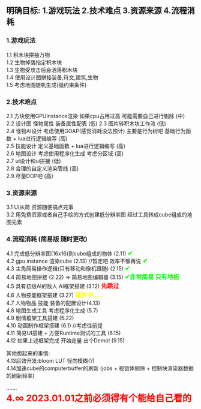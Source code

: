 ## 明确目标: 1.游戏玩法 2.技术难点 3.资源来源 4.流程消耗

### 1.游戏玩法
1.1 积木块拼接万物   
1.2 生物掉落指定积木块  
1.3 生物受攻击后会洒落积木块    
1.4 使用设计图拼接装备,符文,建筑,生物   
1.5 考虑地图随机生成(强约束条件)

### 2.技术难点
2.1 方块使用GPUInstance渲染 如果cpu占用过高 可能需要自己进行剔除 (中)   
2.2 设计图 怪物属性 装备属性配表 (低)
2.3 图片转积木块工作流 (低)         
2.4 怪物AI设计 考虑使用GOAP(感觉消耗没法预计) 主要是行为树吧 基础行为函数 + lua进行逻辑编写 (高)               
2.5 技能设计 定义基础函数 + lua进行逻辑编写 (高)        
2.6 地图设计 考虑使用程序化生成 考虑分区域 (高)        
2.7 ui设计和ui拼接 (低)      
2.8 合理的自定义渲染管线 (高)       
2.9 尽量DOP吧 (高)

### 3.资源来源
3.1 UI从简 资源随便搞点完事     
3.2 用免费资源或者自己手绘的方式创建低分辨率图 经过工具转成cube组成的地图元素

### 4.流程消耗 (简易版 随时更改)
4.1 完成低分辨率图(16x16)到cube组成的物体 (2.11)    <font color=#00ff00 size = 3><b>✔</b></font>     
4.2 gpu instance 渲染cube (2.13) //暂定吧 效率不够再说  <font color=#00ff00 size = 3><b>✔</b></font>       
4.3 主角简易操作逻辑(只有移动和像机跟随) (2.15) <font color=#00ff00 size = 3><b>✔</b></font>       
4.4 简易地图拼接 (2.22) => 简易地图编辑器 (3.15) <font color=#00ff00 size = 3><b>✔非常简易 只有地板</b></font>        
4.5 具有初级AI的敌人 AI框架搭建 (3.12)<font color=#ff0000 size = 3><b> 先跳过</b></font>         
4.6 人物技能框架搭建 (3.27) <font color=#ffff00 size = 3><b> 操作中....</b></font>              
4.7 人物物品 技能 装备的配置设计(4.13)      
4.8 地图生成工具 考虑程序化生成 (5.7)       
4.9 剧情框架工具搭建 (5.22)     
4.10 动画制作框架搭建 (6.1) //考虑往前提    
4.11 简易UI搭建 + 方便Runtime测试的工具 (6.15)      
4.12 如果上述框架完成 开始走量 出个Demo! (9.15)

其他想起来的事情:       
4.13后效开发:bloom  LUT 径向模糊(?)         
4.14加速cube的computerbuffer的刷新 (jobs + 视锥体剔除 + 控制块渲染器数据的刷新频率)      

.......     
<font color=#ff0000 size = 5><b>4.∞ 2023.01.01之前必须得有个能给自己看的</b></font>


